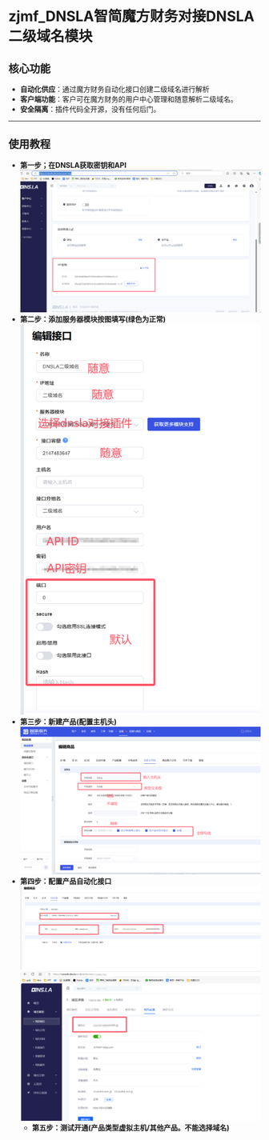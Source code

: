 # zjmf_DNSLA智简魔方财务对接DNSLA二级域名模块

## 核心功能

  * **自动化供应**：通过魔方财务自动化接口创建二级域名进行解析
  * **客户端功能**：客户可在魔方财务的用户中心管理和随意解析二级域名。
  * **安全隔离**：插件代码全开源，没有任何后门。
-----
## 使用教程
* **第一步；在DNSLA获取密钥和API**
 ![image](./20240925233819136-image-1024x609.png)
* **第二步：添加服务器模块按图填写(绿色为正常)**
  ![image](./20240925234015149-image.png)
* **第三步：新建产品(配置主机头)**
  ![image](./20240925234947849-image-1024x630.png)
* **第四步：配置产品自动化接口**
  ![image](./20241124232426962-image-1024x360.png)
  ![image](./20241124232531428-bc9458cf90e7a572deec8b0434cf41d1.png)
  * **第五步：测试开通(产品类型虚拟主机/其他产品。不能选择域名)**
